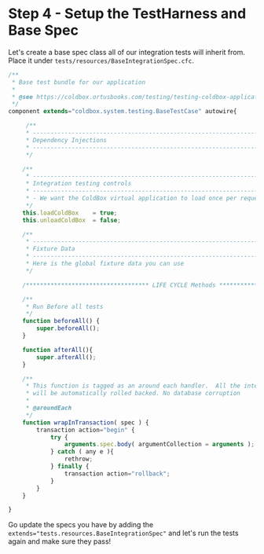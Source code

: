 # Step 4 - Setup the TestHarness and Base Spec

Let's create a base spec class all of our integration tests will inherit from.  Place it under `tests/resources/BaseIntegrationSpec.cfc`.

```js
/**
 * Base test bundle for our application
 *
 * @see https://coldbox.ortusbooks.com/testing/testing-coldbox-applications/integration-testing
 */
component extends="coldbox.system.testing.BaseTestCase" autowire{

     /**
	 * --------------------------------------------------------------------------
	 * Dependency Injections
	 * --------------------------------------------------------------------------
	 */

    /**
	 * --------------------------------------------------------------------------
	 * Integration testing controls
	 * --------------------------------------------------------------------------
     * - We want the ColdBox virtual application to load once per request and get destroyed at the end of the request.
	 */
    this.loadColdBox    = true;
    this.unloadColdBox  = false;

	/**
	 * --------------------------------------------------------------------------
	 * Fixture Data
	 * --------------------------------------------------------------------------
	 * Here is the global fixture data you can use
	 */

	/*********************************** LIFE CYCLE Methods ***********************************/

    /**
     * Run Before all tests
     */
    function beforeAll() {
        super.beforeAll();
	}

	function afterAll(){
		super.afterAll();
	}

    /**
     * This function is tagged as an around each handler.  All the integration tests we build
     * will be automatically rolled backed. No database corruption
     *
     * @aroundEach
     */
    function wrapInTransaction( spec ) {
        transaction action="begin" {
            try {
                arguments.spec.body( argumentCollection = arguments );
            } catch ( any e ){
                rethrow;
            } finally {
                transaction action="rollback";
            }
        }
    }

}
```

Go update the specs you have by adding the `extends="tests.resources.BaseIntegrationSpec"` and let's run the tests again and make sure they pass!
